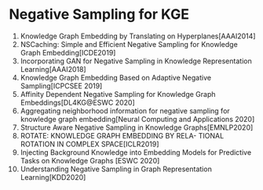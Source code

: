 # Negative Sampling for KGE
1. Knowledge Graph Embedding by Translating on Hyperplanes[AAAI2014]
2. NSCaching: Simple and Efficient Negative Sampling for Knowledge Graph Embedding[ICDE2019]
3. Incorporating GAN for Negative Sampling in Knowledge Representation Learning[AAAI2018]
4. Knowledge Graph Embedding Based on Adaptive Negative Sampling[ICPCSEE 2019]
5. Affinity Dependent Negative Sampling for Knowledge Graph Embeddings[DL4KG@ESWC 2020]
6. Aggregating neighborhood information for negative sampling for knowledge graph embedding[Neural Computing and Applications 2020]
7. Structure Aware Negative Sampling in Knowledge Graphs[EMNLP2020]
8. ROTATE: KNOWLEDGE GRAPH EMBEDDING BY RELA- TIONAL ROTATION IN COMPLEX SPACE[ICLR2019]
9. Injecting Background Knowledge into Embedding Models for Predictive Tasks on Knowledge Graphs [ESWC 2020]
10. Understanding Negative Sampling in Graph Representation Learning[KDD2020]


